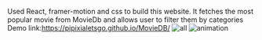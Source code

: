 Used React, framer-motion and css to build this website. It fetches the most popular movie from MovieDb and allows user to filter them by categories
</br>Demo link:https://pipixialetsgo.github.io/MovieDB/
![all](https://user-images.githubusercontent.com/25802927/155476626-0c2c700c-4c9f-4527-8716-40cb07641aca.png)
![animation](https://user-images.githubusercontent.com/25802927/155476633-217ff7c1-4598-4c29-bd1a-ceb1b5d57099.png)
